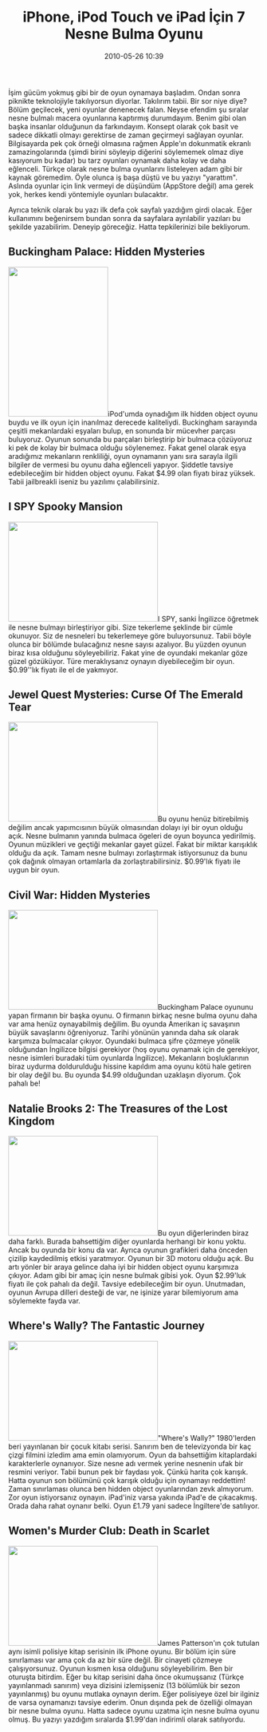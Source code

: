 ﻿---
layout: post
title: iPhone, iPod Touch ve iPad &#304;&ccedil;in 7 Nesne Bulma Oyunu
date: 2010-05-26 10:39
comments: true
categories: []
---
<!--pagetitle:Giriş-->İşim gücüm yokmuş gibi bir de oyun oynamaya başladım. Ondan sonra piknikte teknolojiyle takılıyorsun diyorlar. Takılırım tabii. Bir sor niye diye? Bölüm geçilecek, yeni oyunlar denenecek falan. Neyse efendim şu sıralar nesne bulmalı macera oyunlarına kaptırmış durumdayım. Benim gibi olan başka insanlar olduğunun da farkındayım. Konsept olarak çok basit ve sadece dikkatli olmayı gerektirse de zaman geçirmeyi sağlayan oyunlar. Bilgisayarda pek çok örneği olmasına rağmen Apple'ın dokunmatik ekranlı zamazingolarında (şimdi birini söyleyip diğerini söylememek olmaz diye kasıyorum bu kadar) bu tarz oyunları oynamak daha kolay ve daha eğlenceli. Türkçe olarak nesne bulma oyunlarını listeleyen adam gibi bir kaynak göremedim. Öyle olunca iş başa düştü ve bu yazıyı "yarattım". Aslında oyunlar için link vermeyi de düşündüm (AppStore değil) ama gerek yok, herkes kendi yöntemiyle oyunları bulacaktır.

Ayrıca teknik olarak bu yazı ilk defa çok sayfalı yazdığım girdi olacak. Eğer kullanımını beğenirsem bundan sonra da sayfalara ayrılabilir yazıları bu şekilde yazabilirim. Deneyip göreceğiz. Hatta tepkilerinizi bile bekliyorum.

<!--more-->
<!--nextpage-->
<!--pagetitle:Buckingham Palace-->
<h2>Buckingham Palace: Hidden Mysteries</h2>
<a href="http://onurbaykal.com.tr/wp-content/uploads/2010/05/buckingham.jpg"><img class="alignleft size-medium wp-image-1770" title="buckingham" src="http://onurbaykal.com.tr/wp-content/uploads/2010/05/buckingham-200x300.jpg" alt="" width="200" height="300" /></a>iPod'umda oynadığım ilk hidden object oyunu buydu ve ilk oyun için inanılmaz derecede kaliteliydi. Buckingham sarayında çeşitli mekanlardaki eşyaları bulup, en sonunda bir mücevher parçası buluyoruz. Oyunun sonunda bu parçaları birleştirip bir bulmaca çözüyoruz ki pek de kolay bir bulmaca olduğu söylenemez. Fakat genel olarak eşya aradığımız mekanların renkliliği, oyun oynamanın yanı sıra sarayla ilgili bilgiler de vermesi bu oyunu daha eğlenceli yapıyor. Şiddetle tavsiye edebileceğim bir hidden object oyunu. Fakat $4.99 olan fiyatı biraz yüksek. Tabii jailbreakli iseniz bu yazılımı çalabilirsiniz.

<!--nextpage-->
<h2><!--pagetitle:I SPY-->I SPY Spooky Mansion</h2>
<a href="http://onurbaykal.com.tr/wp-content/uploads/2010/05/ispy.jpg"><img class="alignleft size-medium wp-image-1781" title="ispy" src="http://onurbaykal.com.tr/wp-content/uploads/2010/05/ispy-300x200.jpg" alt="" width="300" height="200" /></a>I SPY, sanki İngilizce öğretmek ile nesne bulmayı birleştiriyor gibi. Size tekerleme şeklinde bir cümle okunuyor. Siz de nesneleri bu tekerlemeye göre buluyorsunuz. Tabii böyle olunca bir bölümde bulacağınız nesne sayısı azalıyor. Bu yüzden oyunun biraz kısa olduğunu söyleyebiliriz. Fakat yine de oyundaki mekanlar göze güzel gözüküyor. Türe meraklıysanız oynayın diyebileceğim bir oyun. $0.99''lık fiyatı ile el de yakmıyor.

<!--nextpage-->
<h2><!--pagetitle:Jewel Quest Mysteries-->
Jewel Quest Mysteries: Curse Of The Emerald Tear</h2>
<a href="http://onurbaykal.com.tr/wp-content/uploads/2010/05/jewelquest.jpg"><img class="alignleft size-medium wp-image-1782" title="jewelquest" src="http://onurbaykal.com.tr/wp-content/uploads/2010/05/jewelquest-300x200.jpg" alt="" width="300" height="200" /></a>Bu oyunu henüz bitirebilmiş değilim ancak yapımcısının büyük olmasından dolayı iyi bir oyun olduğu açık. Nesne bulmanın yanında bulmaca ögeleri de oyun boyunca yedirilmiş. Oyunun müzikleri ve geçtiği mekanlar gayet güzel. Fakat bir miktar karışıklık olduğu da açık. Tamam nesne bulmayı zorlaştırmak istiyorsunuz da bunu çok dağınık olmayan ortamlarla da zorlaştırabilirsiniz. $0.99'lık fiyatı ile uygun bir oyun.

<!--nextpage-->

<!--pagetitle:Civil War-->
<h2>Civil War: Hidden Mysteries</h2>
<a href="http://onurbaykal.com.tr/wp-content/uploads/2010/05/civilwar.jpg"><img class="alignleft size-medium wp-image-1783" title="civilwar" src="http://onurbaykal.com.tr/wp-content/uploads/2010/05/civilwar-300x200.jpg" alt="" width="300" height="200" /></a>Buckingham Palace oyununu yapan firmanın bir başka oyunu. O firmanın birkaç nesne bulma oyunu daha var ama henüz oynayabilmiş değilim. Bu oyunda Amerikan iç savaşının büyük savaşlarını öğreniyoruz. Tarihi yönünün yanında daha sık olarak karşımıza bulmacalar çıkıyor. Oyundaki bulmaca şifre çözmeye yönelik olduğundan İngilizce bilgisi gerekiyor (hoş oyunu oynamak için de gerekiyor, nesne isimleri buradaki tüm oyunlarda İngilizce). Mekanların boşluklarının biraz uydurma doldurulduğu hissine kapıldım ama oyunu kötü hale getiren bir olay değil bu. Bu oyunda $4.99 olduğundan uzaklaşın diyorum. Çok pahalı be!

<!--nextpage-->

<!--pagetitle:Natalie Brooks-->
<h2>Natalie Brooks 2: The Treasures of the Lost Kingdom</h2>
<a href="http://onurbaykal.com.tr/wp-content/uploads/2010/05/nbrooks.jpg"><img class="alignleft size-medium wp-image-1784" title="nbrooks" src="http://onurbaykal.com.tr/wp-content/uploads/2010/05/nbrooks-300x200.jpg" alt="" width="300" height="200" /></a>Bu oyun diğerlerinden biraz daha farklı. Burada bahsettiğim diğer oyunlarda herhangi bir konu yoktu. Ancak bu oyunda bir konu da var. Ayrıca oyunun grafikleri daha önceden çizilip kaydedilmiş etkisi yaratmıyor. Oyunun bir 3D motoru olduğu açık. Bu artı yönler bir araya gelince daha iyi bir hidden object oyunu karşımıza çıkıyor. Adam gibi bir amaç için nesne bulmak gibisi yok. Oyun $2.99'luk fiyatı ile çok pahalı da değil. Tavsiye edebileceğim bir oyun. Unutmadan, oyunun Avrupa dilleri desteği de var, ne işinize yarar bilemiyorum ama söylemekte fayda var.

<!--nextpage-->

<!--pagetitle:Wally-->
<h2>Where's Wally? The Fantastic Journey</h2>
<a href="http://onurbaykal.com.tr/wp-content/uploads/2010/05/wally.jpg"><img class="alignleft size-medium wp-image-1785" title="wally" src="http://onurbaykal.com.tr/wp-content/uploads/2010/05/wally-300x200.jpg" alt="" width="300" height="200" /></a>"Where's Wally?" 1980'lerden beri yayınlanan bir çocuk kitabı serisi. Sanırım ben de televizyonda bir kaç çizgi filmini izledim ama emin olamıyorum. Oyun da bahsettiğim kitaplardaki karakterlerle oynanıyor. Size nesne adı vermek yerine nesnenin ufak bir resmini veriyor. Tabii bunun pek bir faydası yok. Çünkü harita çok karışık. Hatta oyunun son bölümünü çok karışık olduğu için oynamayı reddettim! Zaman sınırlaması olunca ben hidden object oyunlarından zevk almıyorum. Zor oyun istiyorsanız oynayın. iPad'iniz varsa yakında iPad'e de çıkacakmış. Orada daha rahat oynanır belki. Oyun £1.79 yani sadece İngiltere'de satılıyor.

<!--nextpage-->

<!--pagetitle:Women's Murder Club-->
<h2>Women's Murder Club: Death in Scarlet</h2>
<a href="http://onurbaykal.com.tr/wp-content/uploads/2010/05/muderclub.jpg"><img class="alignleft size-medium wp-image-1786" title="muderclub" src="http://onurbaykal.com.tr/wp-content/uploads/2010/05/muderclub-300x200.jpg" alt="" width="300" height="200" /></a>James Patterson'ın çok tutulan aynı isimli polisiye kitap serisinin ilk iPhone oyunu. Bir bölüm için süre sınırlaması var ama çok da az bir süre değil. Bir cinayeti çözmeye çalışıyorsunuz. Oyunun kısmen kısa olduğunu söyleyebilirim. Ben bir oturuşta bitirdim. Eğer bu kitap serisini daha önce okumuşsanız (Türkçe yayınlanmadı sanırım) veya dizisini izlemişseniz (13 bölümlük bir sezon yayınlanmış) bu oyunu mutlaka oynayın derim. Eğer polisiyeye özel bir ilginiz de varsa oynamanızı tavsiye ederim. Onun dışında pek de özelliği olmayan bir nesne bulma oyunu. Hatta sadece oyunu uzatma için nesne bulma oyunu olmuş. Bu yazıyı yazdığım sıralarda $1.99'dan indirimli olarak satılıyordu.
